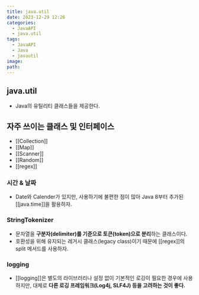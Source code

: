 ```yaml
---
title: java.util
date: 2023-12-29 12:26
categories:
  - JavaAPI
  - java.util
tags:
  - JavaAPI
  - Java
  - javautil
image: 
path:
---
```


## java.util
+ Java의 유틸리티 클래스들을 제공한다.

## 자주 쓰이는 클래스 및 인터페이스
+ [[Collection]]
+ [[Map]]
+ [[Scanner]]
+ [[Random]]
+ [[regex]]

### 시간 & 날짜
+ Date와 Calender가 있지만, 사용하기에 불편한 점이 많아 Java 8부터 추가된 [[java.time]]을 활용하자.


### StringTokenizer
+ 문자열을 **구분자(delimiter)를 기준으로 토큰(token)으로 분리**하는 클래스이다.
+ 호환성을 위해 유지되는 레거시 클래스(legacy class)이기 때문에 [[regex]]의 split 메서드를 사용하자.


### logging
+ [[logging]]은 별도의 라이브러리나 설정 없이 기본적인 로깅이 필요한 경우에 사용하지만, 대체로 **다른 로깅 프레임워크(Log4j, SLF4J) 등을 고려하는 것이 좋다.**